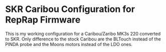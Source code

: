SKR Caribou Configuration for RepRap Firmware
=============================================

This is my working configuration for a Caribou/Zaribo MK3s 220 converted to SKR. Only difference to the stock Caribou are the BLTouch instead of the PINDA probe and the Moons motors instead of the LDO ones.

